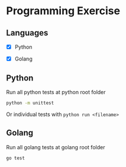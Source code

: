 # Programming Exercise

## Languages
- [x] Python
- [x] Golang


## Python
Run all python tests at python root folder
```bash
python -m unittest
```
Or individual tests with `python run <filename>`

## Golang
Run all golang tests at golang root folder 
```bash
go test
```
